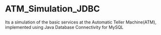 # ATM_Simulation_JDBC
Its a simulation of the basic services at the Automatic Teller Machine(ATM), implemented using Java Database Connectivity for MySQL
